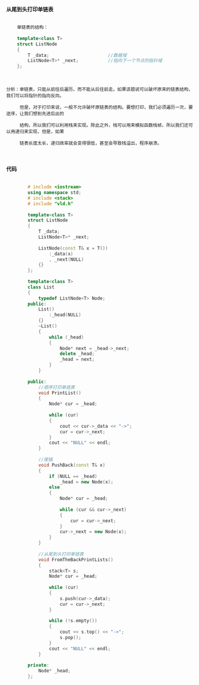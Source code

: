 #### 从尾到头打印单链表

```cpp

 	单链表的结构：
 	
 	template<class T>
 	struct ListNode
 	{
 		T _data;                      //数据域
 		ListNode<T>* _next;           //指向下一个节点的指针域
 	};
 	
 
```


	分析：单链表，只能从前往后遍历，而不能从后往前走。如果该题说可以破坏原来的链表结构，我们可以将指针的指向反向。
	
	     但是，对于打印来说，一般不允许破坏原链表的结构。要想打印，我们必须遍历一次，要逆序，让我们想到先进后出的
	     
	     结构，所以我们可以利用栈来实现。除此之外，栈可以用来模拟函数栈帧，所以我们还可以用递归来实现，但是，如果
	     
	     链表长度太长，递归效率就会变得很低，甚至会导致栈溢出，程序崩溃。
	     
	     
<br>


#### 代码

```cpp

		# include <iostream>
		using namespace std;
		# include <stack>
		# include "vld.h"
		
		template<class T>
		struct ListNode
		{
			T _data;
			ListNode<T>* _next;
		
			ListNode(const T& x = T())
				:_data(x)
				, _next(NULL)
			{}
		};
		
		template<class T>
		class List
		{
			typedef ListNode<T> Node;
		public:
			List()
				:_head(NULL)
			{}
			~List()
			{
				while (_head)
				{
					Node* next = _head->_next;
					delete _head;
					_head = next;
				}
			}
		
		public:
			//顺序打印单链表
			void PrintList()
			{
				Node* cur = _head;
		
				while (cur)
				{
					cout << cur->_data << "->";
					cur = cur->_next;
				}
				cout << "NULL" << endl;
			}
		
			//尾插
			void PushBack(const T& x)
			{
				if (NULL == _head)
					_head = new Node(x);
				else
				{
					Node* cur = _head;
		
					while (cur && cur->_next)
					{
						cur = cur->_next;
					}
					cur->_next = new Node(x);
				}
			}
		
			//从尾到头打印单链表
			void FromTheBackPrintLists()
			{
				stack<T> s;
				Node* cur = _head;
		
				while (cur)
				{
					s.push(cur->_data);
					cur = cur->_next;
				}
		
				while (!s.empty())
				{
					cout << s.top() << "->";
					s.pop();
				}
				cout << "NULL" << endl;
			}
		
		private:
			Node* _head;
		};
		
		
		
```







	
